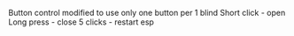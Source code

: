 Button control modified to use only one button per 1 blind
Short click - open
Long press - close
5 clicks - restart esp
